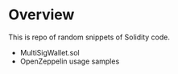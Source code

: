 # Overview 

This is repo of random snippets of Solidity code. 

+ MultiSigWallet.sol 
+ OpenZeppelin usage samples 